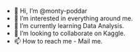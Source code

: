 - 👋 Hi, I’m @monty-poddar
- 👀 I’m interested in everything around me.
- 🌱 I’m currently learning Data Analysis.
- 💞️ I’m looking to collaborate on Kaggle.
- 📫 How to reach me - Mail me.

<!---
monty-poddar/monty-poddar is a ✨ special ✨ repository because its `README.md` (this file) appears on your GitHub profile.
You can click the Preview link to take a look at your changes.
--->
